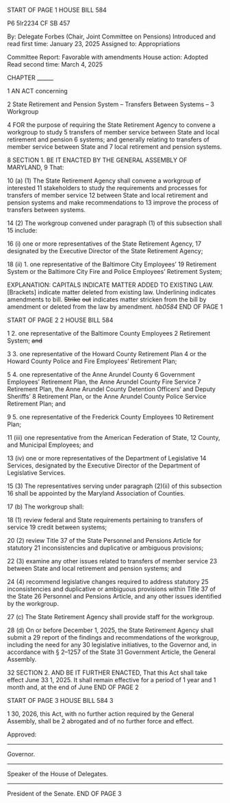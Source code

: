 START OF PAGE 1
HOUSE BILL 584

P6 5lr2234
CF SB 457

By: Delegate Forbes (Chair, Joint Committee on Pensions)
Introduced and read first time: January 23, 2025
Assigned to: Appropriations

Committee Report: Favorable with amendments
House action: Adopted
Read second time: March 4, 2025

CHAPTER ______

1 AN ACT concerning

2 State Retirement and Pension System – Transfers Between Systems –
3 Workgroup

4 FOR the purpose of requiring the State Retirement Agency to convene a workgroup to study
5 transfers of member service between State and local retirement and pension
6 systems; and generally relating to transfers of member service between State and
7 local retirement and pension systems.

8 SECTION 1. BE IT ENACTED BY THE GENERAL ASSEMBLY OF MARYLAND,
9 That:

10 (a) (1) The State Retirement Agency shall convene a workgroup of interested
11 stakeholders to study the requirements and processes for transfers of member service
12 between State and local retirement and pension systems and make recommendations to
13 improve the process of transfers between systems.

14 (2) The workgroup convened under paragraph (1) of this subsection shall
15 include:

16 (i) one or more representatives of the State Retirement Agency,
17 designated by the Executive Director of the State Retirement Agency;

18 (ii) 1. one representative of the Baltimore City Employees’
19 Retirement System or the Baltimore City Fire and Police Employees’ Retirement System;

EXPLANATION: CAPITALS INDICATE MATTER ADDED TO EXISTING LAW.
[Brackets] indicate matter deleted from existing law.
Underlining indicates amendments to bill.
~~Strike~~ ~~out~~ indicates matter stricken from the bill by amendment or deleted from the law by
amendment. *hb0584*
END OF PAGE 1

START OF PAGE 2
2 HOUSE BILL 584

1 2. one representative of the Baltimore County Employees
2 Retirement System; ~~and~~

3 3. one representative of the Howard County Retirement Plan
4 or the Howard County Police and Fire Employees’ Retirement Plan;

5 4. one representative of the Anne Arundel County
6 Government Employees’ Retirement Plan, the Anne Arundel County Fire Service
7 Retirement Plan, the Anne Arundel County Detention Officers’ and Deputy Sheriffs’
8 Retirement Plan, or the Anne Arundel County Police Service Retirement Plan; and

9 5. one representative of the Frederick County Employees
10 Retirement Plan;

11 (iii) one representative from the American Federation of State,
12 County, and Municipal Employees; and

13 (iv) one or more representatives of the Department of Legislative
14 Services, designated by the Executive Director of the Department of Legislative Services.

15 (3) The representatives serving under paragraph (2)(ii) of this subsection
16 shall be appointed by the Maryland Association of Counties.

17 (b) The workgroup shall:

18 (1) review federal and State requirements pertaining to transfers of service
19 credit between systems;

20 (2) review Title 37 of the State Personnel and Pensions Article for statutory
21 inconsistencies and duplicative or ambiguous provisions;

22 (3) examine any other issues related to transfers of member service
23 between State and local retirement and pension systems; and

24 (4) recommend legislative changes required to address statutory
25 inconsistencies and duplicative or ambiguous provisions within Title 37 of the State
26 Personnel and Pensions Article, and any other issues identified by the workgroup.

27 (c) The State Retirement Agency shall provide staff for the workgroup.

28 (d) On or before December 1, 2025, the State Retirement Agency shall submit a
29 report of the findings and recommendations of the workgroup, including the need for any
30 legislative initiatives, to the Governor and, in accordance with § 2–1257 of the State
31 Government Article, the General Assembly.

32 SECTION 2. AND BE IT FURTHER ENACTED, That this Act shall take effect June
33 1, 2025. It shall remain effective for a period of 1 year and 1 month and, at the end of June
END OF PAGE 2

START OF PAGE 3
HOUSE BILL 584 3

1 30, 2026, this Act, with no further action required by the General Assembly, shall be
2 abrogated and of no further force and effect.

Approved:

________________________________________________________________________________
Governor.

________________________________________________________________________________
Speaker of the House of Delegates.

________________________________________________________________________________
President of the Senate.
END OF PAGE 3